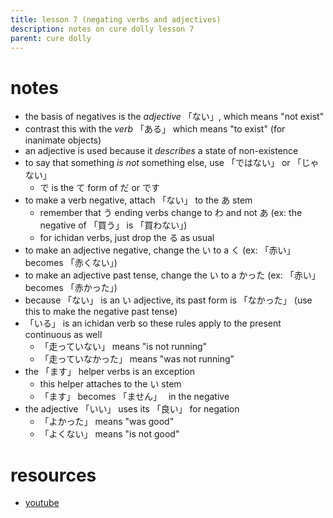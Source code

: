 ```yaml
---
title: lesson 7 (negating verbs and adjectives)
description: notes on cure dolly lesson 7
parent: cure dolly
---
```

# notes
- the basis of negatives is the *adjective* 「ない」, which means "not exist"
- contrast this with the *verb* 「ある」 which means "to exist" (for inanimate objects)
- an adjective is used because it *describes* a state of non-existence
- to say that something *is not* something else, use 「ではない」 or 「じゃない」
	- で is the て form of だ or です
- to make a verb negative, attach 「ない」 to the あ stem
	- remember that う ending verbs change to わ and not あ (ex: the negative of 「買う」 is 「買わない」)
	- for ichidan verbs, just drop the る as usual
- to make an adjective negative, change the い to a く (ex: 「赤い」 becomes 「赤くない」)
- to make an adjective past tense, change the い to a かった (ex: 「赤い」 becomes 「赤かった」)
- because 「ない」 is an い adjective, its past form is 「なかった」 (use this to make the negative past tense)
- 「いる」 is an ichidan verb so these rules apply to the present continuous as well
	- 「走っていない」 means "is not running"
	- 「走っていなかった」 means "was not running"
- the 「ます」 helper verbs is an exception
	- this helper attaches to the い stem
	- 「ます」 becomes 「ません」　 in the negative
- the adjective 「いい」 uses its 「良い」 for negation
	- 「よかった」 means "was good"
	- 「よくない」 means "is not good"
# resources
- [youtube](https://www.youtube.com/watch?v=KIPhvGxp43c)